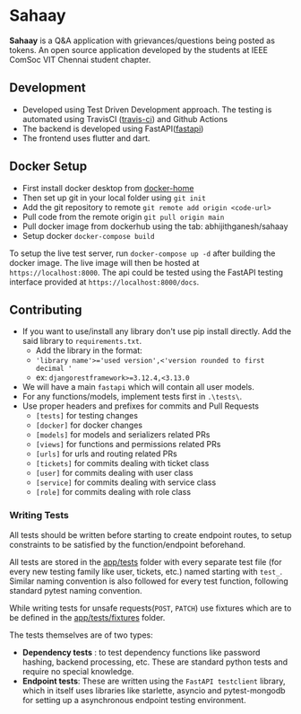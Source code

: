 # Sahaay
**Sahaay** is a Q&A application with grievances/questions being posted as tokens. An open source application developed by the students at IEEE ComSoc VIT Chennai student chapter.

## Development
- Developed using Test Driven Development approach. The testing is automated using TravisCI ([travis-ci](https://travis-ci.com/)) and Github Actions
- The backend is developed using FastAPI([fastapi](https://fastapi.tiangolo.com/))
- The frontend uses flutter and dart.

## Docker Setup
- First install docker desktop from [docker-home](https://www.docker.com/get-started)
- Then set up git in your local folder using `git init`
- Add the git repository to remote 
				`git remote add origin <code-url>`
- Pull code from the remote origin `git pull origin main`
- Pull docker image from dockerhub using the tab: abhijithganesh/sahaay
- Setup docker `docker-compose build`


To setup the live test server, run `docker-compose up -d` after building the docker image. The live image will then be hosted at `https://localhost:8000`. The api could be tested using the FastAPI testing interface provided at `https://localhost:8000/docs`.

## Contributing
- If you want to use/install any library don't use pip install directly. Add the said library to `requirements.txt`.
	- Add the library in the format: 
	- `'library name'>='used version',<'version rounded to first decimal '` 
	- ex: `djangorestframework>=3.12.4,<3.13.0`
- We will have a main `fastapi` which will contain all user models.
- For any functions/models, implement tests first in `.\tests\`.
- Use proper headers and prefixes for commits and Pull Requests
	- `[tests]` for testing changes
	- `[docker]` for docker changes
	- `[models]` for models and serializers related PRs
	- `[views]` for functions and permissions related PRs
	- `[urls]` for urls and routing related PRs
	- `[tickets]` for commits dealing with ticket class
	- `[user]` for commits dealing with user class
	- `[service]` for commits dealing with service class
	- `[role]` for commits dealing with role class

### Writing Tests
All tests should be written before starting to create endpoint routes, to setup constraints to be satisfied by the function/endpoint beforehand.

All tests are stored in the [app/tests](https://github.com/ComputerSocietyVITC/Sahaay/tree/main/app/tests) folder with every separate test file (for every new testing family like user, tickets, etc.) named starting with `test_`. Similar naming convention is also followed for every test function, following standard pytest naming convention.

While writing tests for unsafe requests(`POST`, `PATCH`) use fixtures which are to be defined in the [app/tests/fixtures](https://github.com/ComputerSocietyVITC/Sahaay/tree/main/app/tests/fixtures) folder.

The tests themselves are of two types:
- **Dependency tests** : to test dependency functions like password hashing, backend processing, etc. These are standard python tests and require no special knowledge.
- **Endpoint tests**: These are written using the `FastAPI testclient` library, which in itself uses libraries like starlette, asyncio and pytest-mongodb for setting up a asynchronous endpoint testing environment. 

